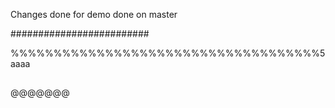 Changes done for demo
done on master

#########################

%%%%%%%%%%%%%%%%%%%%%%%%%%%%%%%%%%%%5
aaaa
##
@@@@@@@
